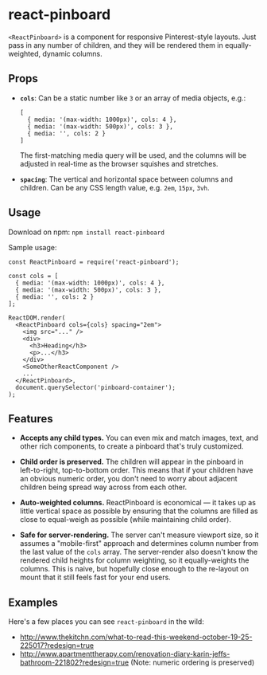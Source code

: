 # react-pinboard

`<ReactPinboard>` is a component for responsive Pinterest-style layouts. Just pass in any number of children, and they will be rendered them in equally-weighted, dynamic columns.

## Props
* __`cols`__: Can be a static number like `3` or an array of media objects, e.g.:  
  ```
  [
    { media: '(max-width: 1000px)', cols: 4 },
    { media: '(max-width: 500px)', cols: 3 },
    { media: '', cols: 2 }
  ]
  ```
  The first-matching media query will be used, and the columns will be adjusted in real-time as the browser squishes and stretches.
  
* __`spacing`__: The vertical and horizontal space between columns and children. Can be any CSS length value, e.g. `2em`, `15px`, `3vh`.

## Usage

Download on npm: `npm install react-pinboard`

Sample usage:
```
const ReactPinboard = require('react-pinboard');

const cols = [
  { media: '(max-width: 1000px)', cols: 4 },
  { media: '(max-width: 500px)', cols: 3 },
  { media: '', cols: 2 }
];

ReactDOM.render(
  <ReactPinboard cols={cols} spacing="2em">
    <img src="..." />
    <div>
      <h3>Heading</h3>
      <p>...</h3>
    </div>
    <SomeOtherReactComponent />
    ...
  </ReactPinboard>,
  document.querySelector('pinboard-container');
);
```


## Features
* __Accepts any child types.__ You can even mix and match images, text, and other rich components, to create a pinboard that's truly customized.

* __Child order is preserved.__ The children will appear in the pinboard in left-to-right, top-to-bottom order. This means that if your children have an obvious numeric order, you don't need to worry about adjacent children being spread way across from each other.  

* __Auto-weighted columns.__ ReactPinboard is economical — it takes up as little vertical space as possible by ensuring that the columns are filled as close to equal-weigh as possible (while maintaining child order).  

* __Safe for server-rendering.__ The server can't measure viewport size, so it assumes a "mobile-first" approach and determines column number from the last value of the `cols` array. The server-render also doesn't know the rendered child heights for column weighting, so it equally-weights the columns. This is naive, but hopefully close enough to the re-layout on mount that it still feels fast for your end users.


## Examples
Here's a few places you can see `react-pinboard` in the wild:
* http://www.thekitchn.com/what-to-read-this-weekend-october-19-25-225017?redesign=true
* http://www.apartmenttherapy.com/renovation-diary-karin-jeffs-bathroom-221802?redesign=true (Note: numeric ordering is preserved)
